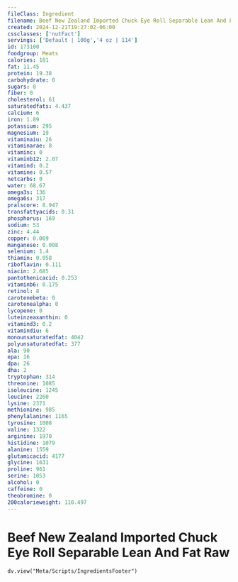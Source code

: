```yaml
---
fileClass: Ingredient
filename: Beef New Zealand Imported Chuck Eye Roll Separable Lean And Fat Raw
created: 2024-12-21T19:27:02-06:00
cssclasses: ['nutFact']
servings: ['Default | 100g','4 oz | 114']
id: 173100
foodgroup: Meats
calories: 181
fat: 11.45
protein: 19.38
carbohydrate: 0
sugars: 0
fiber: 0
cholesterol: 61
saturatedfats: 4.437
calcium: 6
iron: 1.89
potassium: 295
magnesium: 19
vitaminaiu: 26
vitaminarae: 8
vitaminc: 0
vitaminb12: 2.07
vitamind: 0.2
vitamine: 0.57
netcarbs: 0
water: 68.67
omega3s: 136
omega6s: 317
pralscore: 8.947
transfattyacids: 0.31
phosphorus: 169
sodium: 53
zinc: 4.44
copper: 0.069
manganese: 0.008
selenium: 1.4
thiamin: 0.058
riboflavin: 0.111
niacin: 2.685
pantothenicacid: 0.253
vitaminb6: 0.175
retinol: 8
carotenebeta: 0
carotenealpha: 0
lycopene: 0
luteinzeaxanthin: 0
vitamind3: 0.2
vitamindiu: 6
monounsaturatedfat: 4042
polyunsaturatedfat: 377
ala: 90
epa: 16
dpa: 26
dha: 2
tryptophan: 314
threonine: 1085
isoleucine: 1245
leucine: 2260
lysine: 2371
methionine: 985
phenylalanine: 1165
tyrosine: 1008
valine: 1322
arginine: 1970
histidine: 1079
alanine: 1559
glutamicacid: 4177
glycine: 1631
proline: 961
serine: 1053
alcohol: 0
caffeine: 0
theobromine: 0
200calorieweight: 110.497
---
```


# Beef New Zealand Imported Chuck Eye Roll Separable Lean And Fat Raw

```dataviewjs
dv.view("Meta/Scripts/IngredientsFooter")
```